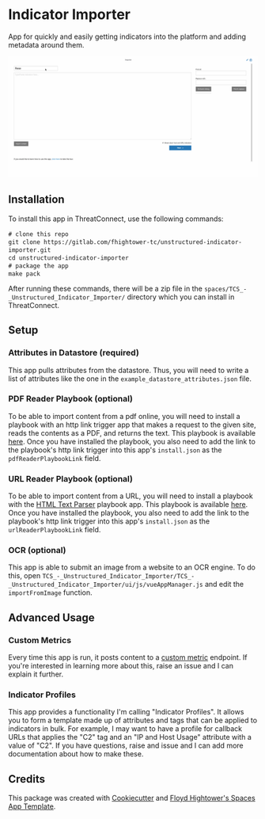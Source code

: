 # Indicator Importer

App for quickly and easily getting indicators into the platform and adding metadata around them.

![Indicator importer: quick and easy](demo.gif)

## Installation

To install this app in ThreatConnect, use the following commands:

```
# clone this repo
git clone https://gitlab.com/fhightower-tc/unstructured-indicator-importer.git
cd unstructured-indicator-importer
# package the app
make pack
```

After running these commands, there will be a zip file in the `spaces/TCS_-_Unstructured_Indicator_Importer/` directory which you can install in ThreatConnect.

## Setup

### Attributes in Datastore (required)

This app pulls attributes from the datastore. Thus, you will need to write a list of attributes like the one in the `example_datastore_attributes.json` file.

### PDF Reader Playbook (optional)

To be able to import content from a pdf online, you will need to install a playbook with an http link trigger app that makes a request to the given site, reads the contents as a PDF, and returns the text. This playbook is available [here](https://github.com/ThreatConnect-Inc/threatconnect-playbooks/tree/master/playbooks/pdf-reader). Once you have installed the playbook, you also need to add the link to the playbook's http link trigger into this app's `install.json` as the `pdfReaderPlaybookLink` field.

### URL Reader Playbook (optional)

To be able to import content from a URL, you will need to install a playbook with the [HTML Text Parser](https://github.com/ThreatConnect-Inc/threatconnect-playbooks/tree/master/apps/TCPB_-_HTML_Text_Parser) playbook app. This playbook is available [here](https://github.com/ThreatConnect-Inc/threatconnect-playbooks/tree/master/playbooks/url-reader). Once you have installed the playbook, you also need to add the link to the playbook's http link trigger into this app's `install.json` as the `urlReaderPlaybookLink` field.

### OCR (optional)

This app is able to submit an image from a website to an OCR engine. To do this, open `TCS_-_Unstructured_Indicator_Importer/TCS_-_Unstructured_Indicator_Importer/ui/js/vueAppManager.js` and edit the `importFromImage` function.

## Advanced Usage

### Custom Metrics

Every time this app is run, it posts content to a [custom metric](https://docs.threatconnect.com/en/latest/rest_api/custom_metrics/custom_metrics.html#custom-metrics) endpoint. If you're interested in learning more about this, raise an issue and I can explain it further.

### Indicator Profiles

This app provides a functionality I'm calling "Indicator Profiles". It allows you to form a template made up of attributes and tags that can be applied to indicators in bulk. For example, I may want to have a profile for callback URLs that applies the "C2" tag and an "IP and Host Usage" attribute with a value of "C2". If you have questions, raise and issue and I can add more documentation about how to make these.

## Credits

This package was created with [Cookiecutter](https://github.com/audreyr/cookiecutter) and [Floyd Hightower's Spaces App Template](https://gitlab.com/fhightower-templates/threatconnect-js-spaces-template).

